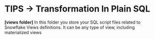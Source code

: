 # TIPS -> Transformation In Plain SQL

**[views folder]** In this folder you store your SQL script files related to Snowflake Views definitions. It can be any type of view, including materialized views
